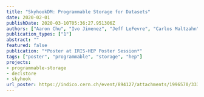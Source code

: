 ```yaml
---
title: "SkyhookDM: Programmable Storage for Datasets"
date: 2020-02-01
publishDate: 2020-03-10T05:36:27.951306Z
authors: ["Aaron Chu", "Ivo Jimenez", "Jeff LeFevre", "Carlos Maltzahn"]
publication_types: ["1"]
abstract: ""
featured: false
publication: "*Poster at IRIS-HEP Poster Session*"
tags: ["poster", "programmable", "storage", "hep"]
projects:
- programmable-storage
- declstore
- skyhook
url_poster: https://indico.cern.ch/event/894127/attachments/1996570/3331170/2_-_maltzahn-irishep-poster.pdf
---
```

